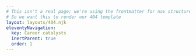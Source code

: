 ```yaml
---
# This isn't a real page; we're using the frontmatter for nav structure
# So we want this to render our 404 template
layout: layouts/404.njk
eleventyNavigation:
  key: Career catalysts
  inertParent: true
  order: 1
---
```

